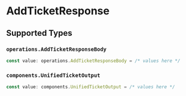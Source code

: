 # AddTicketResponse


## Supported Types

### `operations.AddTicketResponseBody`

```typescript
const value: operations.AddTicketResponseBody = /* values here */
```

### `components.UnifiedTicketOutput`

```typescript
const value: components.UnifiedTicketOutput = /* values here */
```

